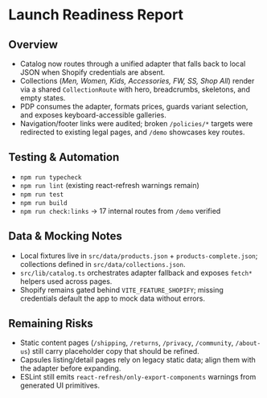 # Launch Readiness Report

## Overview
- Catalog now routes through a unified adapter that falls back to local JSON when Shopify credentials are absent.
- Collections (*Men, Women, Kids, Accessories, FW, SS, Shop All*) render via a shared `CollectionRoute` with hero, breadcrumbs, skeletons, and empty states.
- PDP consumes the adapter, formats prices, guards variant selection, and exposes keyboard-accessible galleries.
- Navigation/footer links were audited; broken `/policies/*` targets were redirected to existing legal pages, and `/demo` showcases key routes.

## Testing & Automation
- `npm run typecheck`
- `npm run lint` (existing react-refresh warnings remain)
- `npm run test`
- `npm run build`
- `npm run check:links` → 17 internal routes from `/demo` verified

## Data & Mocking Notes
- Local fixtures live in `src/data/products.json` + `products-complete.json`; collections defined in `src/data/collections.json`.
- `src/lib/catalog.ts` orchestrates adapter fallback and exposes `fetch*` helpers used across pages.
- Shopify remains gated behind `VITE_FEATURE_SHOPIFY`; missing credentials default the app to mock data without errors.

## Remaining Risks
- Static content pages (`/shipping`, `/returns`, `/privacy`, `/community`, `/about-us`) still carry placeholder copy that should be refined.
- Capsules listing/detail pages rely on legacy static data; align them with the adapter before expanding.
- ESLint still emits `react-refresh/only-export-components` warnings from generated UI primitives.

